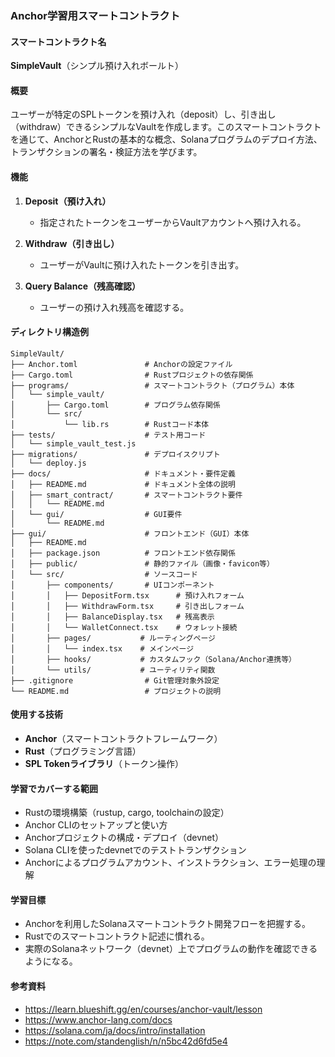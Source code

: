 ### Anchor学習用スマートコントラクト

#### スマートコントラクト名

**SimpleVault**（シンプル預け入れボールト）

#### 概要

ユーザーが特定のSPLトークンを預け入れ（deposit）し、引き出し（withdraw）できるシンプルなVaultを作成します。このスマートコントラクトを通じて、AnchorとRustの基本的な概念、Solanaプログラムのデプロイ方法、トランザクションの署名・検証方法を学びます。

#### 機能

1. **Deposit（預け入れ）**

   * 指定されたトークンをユーザーからVaultアカウントへ預け入れる。

2. **Withdraw（引き出し）**

   * ユーザーがVaultに預け入れたトークンを引き出す。

3. **Query Balance（残高確認）**

   * ユーザーの預け入れ残高を確認する。

#### ディレクトリ構造例

```
SimpleVault/
├── Anchor.toml               # Anchorの設定ファイル
├── Cargo.toml                # Rustプロジェクトの依存関係
├── programs/                 # スマートコントラクト（プログラム）本体
│   └── simple_vault/
│       ├── Cargo.toml        # プログラム依存関係
│       └── src/
│           └── lib.rs        # Rustコード本体
├── tests/                    # テスト用コード
│   └── simple_vault_test.js
├── migrations/               # デプロイスクリプト
│   └── deploy.js
├── docs/                     # ドキュメント・要件定義
│   ├── README.md             # ドキュメント全体の説明
│   ├── smart_contract/       # スマートコントラクト要件
│   │   └── README.md
│   └── gui/                  # GUI要件
│       └── README.md
├── gui/                      # フロントエンド（GUI）本体
│   ├── README.md
│   ├── package.json          # フロントエンド依存関係
│   ├── public/               # 静的ファイル（画像・favicon等）
│   └── src/                  # ソースコード
│       ├── components/       # UIコンポーネント
│       │   ├── DepositForm.tsx      # 預け入れフォーム
│       │   ├── WithdrawForm.tsx     # 引き出しフォーム
│       │   ├── BalanceDisplay.tsx   # 残高表示
│       │   └── WalletConnect.tsx    # ウォレット接続
│       ├── pages/           # ルーティングページ
│       │   └── index.tsx    # メインページ
│       ├── hooks/           # カスタムフック（Solana/Anchor連携等）
│       └── utils/           # ユーティリティ関数
├── .gitignore                # Git管理対象外設定
└── README.md                 # プロジェクトの説明
```

#### 使用する技術

* **Anchor**（スマートコントラクトフレームワーク）
* **Rust**（プログラミング言語）
* **SPL Tokenライブラリ**（トークン操作）

#### 学習でカバーする範囲

* Rustの環境構築（rustup, cargo, toolchainの設定）
* Anchor CLIのセットアップと使い方
* Anchorプロジェクトの構成・デプロイ（devnet）
* Solana CLIを使ったdevnetでのテストトランザクション
* Anchorによるプログラムアカウント、インストラクション、エラー処理の理解

#### 学習目標

* Anchorを利用したSolanaスマートコントラクト開発フローを把握する。
* Rustでのスマートコントラクト記述に慣れる。
* 実際のSolanaネットワーク（devnet）上でプログラムの動作を確認できるようになる。

#### 参考資料
- https://learn.blueshift.gg/en/courses/anchor-vault/lesson
- https://www.anchor-lang.com/docs
- https://solana.com/ja/docs/intro/installation
- https://note.com/standenglish/n/n5bc42d6fd5e4
